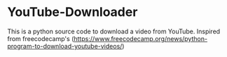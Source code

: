 # YouTube-Downloader
This is a python source code to download a video from YouTube. Inspired from freecodecamp's (https://www.freecodecamp.org/news/python-program-to-download-youtube-videos/)
